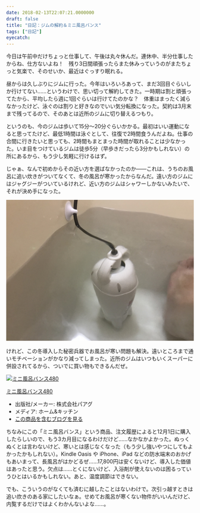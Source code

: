 ```yaml
---
date: 2018-02-13T22:07:21.0000000
draft: false
title: "日記：ジムの解約＆ミニ風呂バンス"
tags: ["日記"]
eyecatch: 
---
```

<p>今日は午前中だけちょっと仕事して、午後は丸々休んだ。連休中、半分仕事したからね、仕方ないよね！　残り3日間頑張ったらまた休みっていうのがまたちょっと気楽で、そのせいか、最近はぐっすり眠れる。</p><p>昼からは久しぶりにジムに行った。今年はいろいろあって、まだ3回目ぐらいしか行けてない……というわけで、思い切って解約してきた。一時期は割と頑張ってたから、平均したら週に1回ぐらいは行けてたのかな？　体重はまったく減らなかったけど、泳ぐのは割りと好きなのでいい気分転換になった。契約は3月末まで残ってるので、そのあとは近所のジムに切り替えるつもり。</p><p>というのも、今のジムは歩いて15分～20分ぐらいかかる。最初はいい運動になると思ってたけど、最低1時間は泳ぐとして、往復で2時間食うんだよね。仕事の合間に行きたいと思っても、2時間もまとまった時間が取れることは少なかった。いま目をつけているジムは徒歩5分（早歩きだったら3分かもしれない）の所にあるから、もう少し気軽に行けるはず。</p><p>じゃぁ、なんで初めからその近い方を選ばなかったのか――これは、うちのお風呂に追い炊きがついてなくて、冬の風呂が寒かったからなんだ。遠い方のジムにはジャグジーがついているけれど、近い方のジムはシャワーしかないみたいで、それが決め手になった。</p><p><span itemscope itemtype="http://schema.org/Photograph"><img src="20171208171318.jpg" alt="f:id:daruyanagi:20171208171318j:plain" title="f:id:daruyanagi:20171208171318j:plain" class="hatena-fotolife" itemprop="image"></span></p><p>けれど、この冬導入した秘密兵器でお風呂が寒い問題も解決。遠いところまで通いモチベーションがかなり減ってしまった。近所のジムはいつもいくスーパーに併設されてるから、ついでに買い物もできるんだぜ。</p><p><div class="hatena-asin-detail"><a href="http://www.amazon.co.jp/exec/obidos/ASIN/B07124158N/bestylesnet-22/"><img src="https://images-fe.ssl-images-amazon.com/images/I/31XhZRRo47L._SL160_.jpg" class="hatena-asin-detail-image" alt="ミニ風呂バンス480" title="ミニ風呂バンス480"></a><div class="hatena-asin-detail-info"><p class="hatena-asin-detail-title"><a href="http://www.amazon.co.jp/exec/obidos/ASIN/B07124158N/bestylesnet-22/">ミニ風呂バンス480</a></p><ul><li><span class="hatena-asin-detail-label">出版社/メーカー:</span> 株式会社パアグ</li><li><span class="hatena-asin-detail-label">メディア:</span> ホーム&キッチン</li><li><a href="http://d.hatena.ne.jp/asin/B07124158N/bestylesnet-22" target="_blank">この商品を含むブログを見る</a></li></ul></div><div class="hatena-asin-detail-foot"></div></div></p><p>ちなみにこの「ミニ風呂バンス」という商品、注文履歴によると12月1日に購入したらしいので、もう3カ月目になるわけだけど……なかなかよかった。ぬっくぬくとは言わないけど、寒いとは感じなくなった（もう少し強いやつにしてもよかったかもしれない）。Kindle Oasis や iPhone、iPad などの防水端末のおかげもあいまって、長風呂がはかどるぜ……17,800円は安くないけど、導入した価値はあったと思う。欠点は……とくにないけど、入浴剤が使えないのは困るっていうひとはいるかもしれない。あと、温度調節はできない。</p><p>でも、こういうのがなくても済むに越したことはないわけで。次引っ越すときは追い炊きのある家にしたいなぁ。せめてお風呂が寒くない物件がいいんだけど、内覧するだけではよくわかんないよな……。</p>
